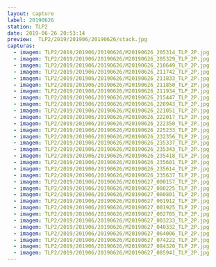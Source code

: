 ```yaml
---
layout: capture
label: 20190626
station: TLP2
date: 2019-06-26 20:53:14
preview:  TLP2/2019/201906/20190626/stack.jpg
capturas:
  - imagem: TLP2/2019/201906/20190626/M20190626_205314_TLP_2P.jpg
  - imagem: TLP2/2019/201906/20190626/M20190626_205329_TLP_2P.jpg
  - imagem: TLP2/2019/201906/20190626/M20190626_210649_TLP_2P.jpg
  - imagem: TLP2/2019/201906/20190626/M20190626_211742_TLP_2P.jpg
  - imagem: TLP2/2019/201906/20190626/M20190626_211833_TLP_2P.jpg
  - imagem: TLP2/2019/201906/20190626/M20190626_211850_TLP_2P.jpg
  - imagem: TLP2/2019/201906/20190626/M20190626_211934_TLP_2P.jpg
  - imagem: TLP2/2019/201906/20190626/M20190626_215447_TLP_2P.jpg
  - imagem: TLP2/2019/201906/20190626/M20190626_220943_TLP_2P.jpg
  - imagem: TLP2/2019/201906/20190626/M20190626_221051_TLP_2P.jpg
  - imagem: TLP2/2019/201906/20190626/M20190626_222017_TLP_2P.jpg
  - imagem: TLP2/2019/201906/20190626/M20190626_222350_TLP_2P.jpg
  - imagem: TLP2/2019/201906/20190626/M20190626_225233_TLP_2P.jpg
  - imagem: TLP2/2019/201906/20190626/M20190626_232356_TLP_2P.jpg
  - imagem: TLP2/2019/201906/20190626/M20190626_235337_TLP_2P.jpg
  - imagem: TLP2/2019/201906/20190626/M20190626_235343_TLP_2P.jpg
  - imagem: TLP2/2019/201906/20190626/M20190626_235418_TLP_2P.jpg
  - imagem: TLP2/2019/201906/20190626/M20190626_235601_TLP_2P.jpg
  - imagem: TLP2/2019/201906/20190626/M20190626_235614_TLP_2P.jpg
  - imagem: TLP2/2019/201906/20190626/M20190626_235637_TLP_2P.jpg
  - imagem: TLP2/2019/201906/20190626/M20190627_000157_TLP_2P.jpg
  - imagem: TLP2/2019/201906/20190626/M20190627_000225_TLP_2P.jpg
  - imagem: TLP2/2019/201906/20190626/M20190627_000801_TLP_2P.jpg
  - imagem: TLP2/2019/201906/20190626/M20190627_001912_TLP_2P.jpg
  - imagem: TLP2/2019/201906/20190626/M20190627_001925_TLP_2P.jpg
  - imagem: TLP2/2019/201906/20190626/M20190627_002705_TLP_2P.jpg
  - imagem: TLP2/2019/201906/20190626/M20190627_003233_TLP_2P.jpg
  - imagem: TLP2/2019/201906/20190626/M20190627_040332_TLP_2P.jpg
  - imagem: TLP2/2019/201906/20190626/M20190627_064006_TLP_2P.jpg
  - imagem: TLP2/2019/201906/20190626/M20190627_074222_TLP_2P.jpg
  - imagem: TLP2/2019/201906/20190626/M20190627_084320_TLP_2P.jpg
  - imagem: TLP2/2019/201906/20190626/M20190627_085941_TLP_2P.jpg
---
```

